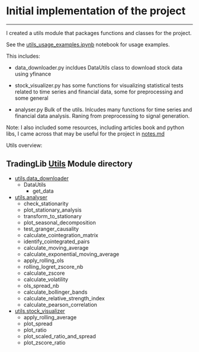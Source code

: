 # Initial implementation of the project


----
I created a utils module that packages functions and classes for the project.

See the [utils_usage_examples.ipynb](https://github.com/DarienNouri/Trading-Strategy-Prjoect/blob/c6327f94ccef0929b11cef79f4a6d02e51100c98/examples/utils_usage_examples.ipynb) notebook for usage examples.

 This includes:

- data_downloader.py
incldues DataUtils class to download stock data using yfinance

- stock_visualizer.py
has some functions for visualizing statistical tests related to time series and financial data, some for preprocessing and some general

- analyser.py
Bulk of the utils. Inlcudes many functions for time series and financial data analysis. Raning from preprocessing to signal generation.

Note: I also included some resources, including articles book and python libs, I came across that may be useful for the project in [notes.md](https://github.com/DarienNouri/Trading-Strategy-Prjoect/blob/c6327f94ccef0929b11cef79f4a6d02e51100c98/resources/Notes.md)


Utils overview:

## TradingLib [Utils](https://github.com/DarienNouri/Trading-Strategy-Prjoect/tree/c6327f94ccef0929b11cef79f4a6d02e51100c98/utils) Module directory

- [utils.data_downloader](https://github.com/DarienNouri/Trading-Strategy-Prjoect/blob/c6327f94ccef0929b11cef79f4a6d02e51100c98/utils/data_downloader.py)
  - DataUtils
    - get_data
- [utils.analyser](https://github.com/DarienNouri/Trading-Strategy-Prjoect/blob/c6327f94ccef0929b11cef79f4a6d02e51100c98/utils/analyser.py)
  - check_stationarity
  - plot_stationary_analysis
  - transform_to_stationary
  - plot_seasonal_decomposition
  - test_granger_causality
  - calculate_cointegration_matrix
  - identify_cointegrated_pairs
  - calculate_moving_average
  - calculate_exponential_moving_average
  - apply_rolling_ols
  - rolling_logret_zscore_nb
  - calculate_zscore
  - calculate_volatility
  - ols_spread_nb
  - calculate_bollinger_bands
  - calculate_relative_strength_index
  - calculate_pearson_correlation
- [utils.stock_visualizer](https://github.com/DarienNouri/Trading-Strategy-Prjoect/blob/c6327f94ccef0929b11cef79f4a6d02e51100c98/utils/stock_visualizer.py)
  - apply_rolling_average
  - plot_spread
  - plot_ratio
  - plot_scaled_ratio_and_spread
  - plot_zscore_ratio
